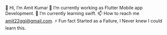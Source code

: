 👋 Hi, I’m Amit Kumar
🔭 I’m currently working as Flutter Mobile app Development.
🌱 I’m currently learning swift.
📫 How to reach me amit22ggi@gmail.com.
⚡ Fun fact Started as a Failure, I Never knew I could learn this.
